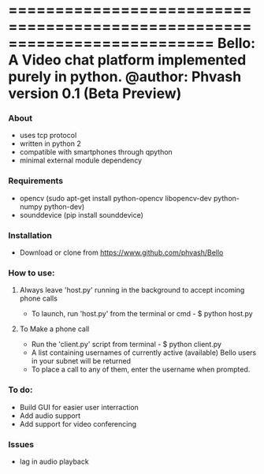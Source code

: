 ==========================================================================
Bello: A Video chat platform implemented purely in python.
@author: Phvash
version 0.1 (Beta Preview)
==========================================================================

### About

* uses tcp protocol
* written in python 2
* compatible with smartphones through qpython
* minimal external module dependency

### Requirements
* opencv (sudo apt-get install python-opencv libopencv-dev python-numpy python-dev)
* sounddevice (pip install sounddevice)

### Installation

* Download or clone from https://www.github.com/phvash/Bello

### How to use:

1. Always leave 'host.py' running in the background to accept incoming phone calls 
   - To launch, run 'host.py' from the terminal or cmd -    $ python host.py

2. To Make a phone call
   - Run the 'client.py' script from terminal  -    $ python client.py
   - A list containing usernames of currently active (available) Bello users in your subnet will be returned
   - To place a call to any of them, enter the username when prompted.

### To do:
* Build GUI for easier user interraction
* Add audio support
* Add support for video conferencing

### Issues
* lag in audio playback
